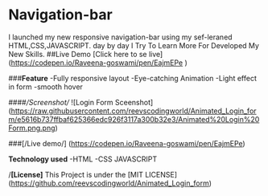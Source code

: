 # Navigation-bar
I launched my new responsive navigation-bar using my sef-leraned HTML,CSS,JAVASCRIPT. 
day by day I Try To Learn More For Developed My New Skills.
##Live Demo
[Click here to se live]
(https://codepen.io/Raveena-goswami/pen/EajmEPe  )

###**Feature**
-Fully responsive layout
-Eye-catching Animation
-Light effect in form
-smooth hover

####*/Screenshot/*
![Login Form Sceenshot]
(https://raw.githubusercontent.com/reevscodingworld/Animated_Login_form/e5616b737ffbaf625366edc926f3117a300b32e3/Animated%20Login%20Form.png.png)

###[/Live demo/]
(https://codepen.io/Raveena-goswami/pen/EajmEPe)

**Technology used**
-HTML
-CSS
JAVASCRIPT

/**[License]**
This Project is under the [MIT LICENSE]
(https://github.com/reevscodingworld/Animated_Login_form)

